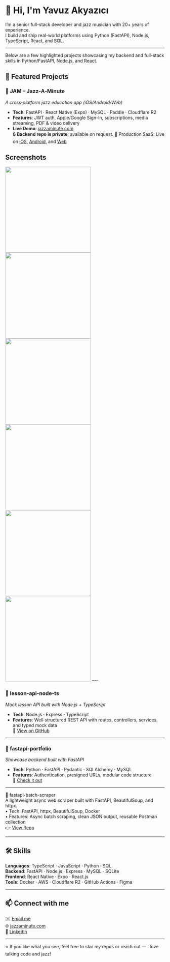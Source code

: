 # 👋 Hi, I'm Yavuz Akyazıcı

I’m a senior full-stack developer and jazz musician with 20+ years of experience.  
I build and ship real-world platforms using Python (FastAPI), Node.js, TypeScript, React, and SQL.

---
Below are a few highlighted projects showcasing my backend and full-stack skills in Python/FastAPI, Node.js, and React.
## 🚀 Featured Projects

### 🎷 JAM – Jazz‑A‑Minute  
*A cross‑platform jazz education app (iOS/Android/Web)*  
- **Tech**: FastAPI · React Native (Expo) · MySQL · Paddle · Cloudflare R2  
- **Features**: JWT auth, Apple/Google Sign-In, subscriptions, media streaming, PDF & video delivery  
- **Live Demo**: [jazzaminute.com](https://jazzaminute.com)  
🔒 **Backend repo is private**, available on request.
🚀 Production SaaS: Live on [iOS](https://apps.apple.com/us/app/j-a-m/id6504705021), [Android](https://play.google.com/store/apps/details?id=com.jazzaminute&hl=en), and [Web](https://jamweb.jazzaminute.com/)

## Screenshots
<img src="https://github.com/user-attachments/assets/a1ede03f-04f1-4ca8-b8b4-35b243940cc1" width="270">
<img src="https://github.com/user-attachments/assets/fe0f32ec-03f2-4716-a5ba-54e4699e5685" width="270">
<img src="https://github.com/user-attachments/assets/c73fd29c-3d1f-4ffc-bf07-c21c930a961c" width="270">
<img src="https://github.com/user-attachments/assets/fecf58fb-759c-47c0-bd1a-df18c7f94bcb" width="270">
<img src="https://github.com/user-attachments/assets/d1577385-c37a-49d9-8241-b6952752ef60" width="270">
<img src="https://github.com/user-attachments/assets/d076d1fa-ea29-43b5-a592-c7229d3707b9" width="270">
---

### 🧠 lesson-api-node-ts  
*Mock lesson API built with Node.js + TypeScript*  
- **Tech**: Node.js · Express · TypeScript  
- **Features**: Well‑structured REST API with routes, controllers, services, and typed mock data  
🔗 [View on GitHub](https://github.com/yavuzakyazici/lesson-api-node-ts)

---

### 🐍 fastapi-portfolio  
*Showcase backend built with FastAPI*  
- **Tech**: Python · FastAPI · Pydantic · SQLAlchemy · MySQL  
- **Features**: Authentication, presigned URLs, modular code structure  
🔗 [Check it out](https://github.com/yavuzakyazici/fastapi-portfolio)

---

🔧 fastapi-batch-scraper  
A lightweight async web scraper built with FastAPI, BeautifulSoup, and httpx.  
• Tech: FastAPI, httpx, BeautifulSoup, Docker  
• Features: Async batch scraping, clean JSON output, reusable Postman collection  
👉 [View Repo](https://github.com/yavuzakyazici/fastapi-batch-scraper)

---

## 🛠 Skills

**Languages**: TypeScript · JavaScript · Python · SQL  
**Backend**: FastAPI · Node.js · Express · MySQL · SQLite  
**Frontend**: React Native · Expo · React.js  
**Tools**: Docker · AWS · Cloudflare R2 · GitHub Actions · Figma

---

## 📫 Connect with me

✉️ [Email me](mailto:yavuzakyazici@gmail.com)  
🌐 [jazzaminute.com](https://jazzaminute.com)  
🔗 [LinkedIn](https://www.linkedin.com/in/yavuzakyazici)

---

⭐ If you like what you see, feel free to star my repos or reach out — I love talking code and jazz!
